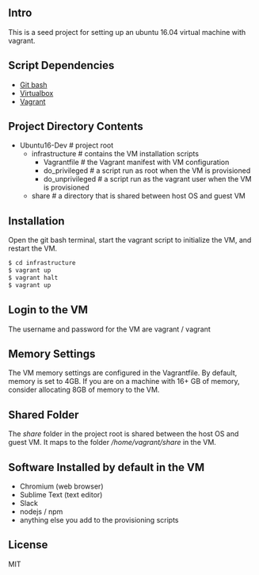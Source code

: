 ## Intro
This is a seed project for setting up an ubuntu 16.04 virtual machine with vagrant.

## Script Dependencies

  - [Git bash][git-bash-downloads]
  - [Virtualbox][virtualbox-downloads]
  - [Vagrant][vagrant-downloads]

## Project Directory Contents
  - Ubuntu16-Dev                 # project root
    - infrastructure             # contains the VM installation scripts
      - Vagrantfile              # the Vagrant manifest with VM configuration
      - do_privileged            # a script run as root when the VM is provisioned
      - do_unprivileged          # a script run as the vagrant user when the VM is provisioned
    - share                      # a directory that is shared between host OS and guest VM

## Installation
Open the git bash terminal, start the vagrant script to initialize the VM, and restart the VM.
```sh
$ cd infrastructure
$ vagrant up
$ vagrant halt
$ vagrant up
```

## Login to the VM
The username and password for the VM are vagrant / vagrant

## Memory Settings
The VM memory settings are configured in the Vagrantfile. By default, memory is set to 4GB. If you are on a machine with 16+ GB of memory, consider allocating 8GB of memory to the VM.

## Shared Folder
The _share_ folder in the project root is shared between the host OS and guest VM. It maps to the folder _/home/vagrant/share_ in the VM. 

## Software Installed by default in the VM
  - Chromium (web browser)
  - Sublime Text (text editor)
  - Slack
  - nodejs / npm
  - anything else you add to the provisioning scripts

License
----

MIT


[//]: # (These are reference links used in the body of this note and get stripped out when the markdown processor does its job. There is no need to format nicely because it shouldn't be seen. Thanks SO - http://stackoverflow.com/questions/4823468/store-comments-in-markdown-syntax)


   [git-bash-downloads]: <https://git-scm.com/download/win>
   [vagrant-downloads]: <https://www.vagrantup.com/downloads.html>
   [virtualbox-downloads]: <https://www.virtualbox.org/wiki/Downloads>
